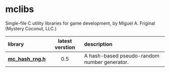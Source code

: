 # mclibs
Single-file C utility libraries for game development, by Miguel A. Friginal (Mystery Coconut, LLC.)

| library | latest verstion | description |
| :------ | :-------------: | :---------- |
| **[mc_hash_rng.h](mc_hash_rng.h)** | 0.5 | A hash-based pseudo-random number generator. |


